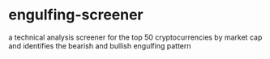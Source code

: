 # engulfing-screener
a technical analysis screener for the top 50 cryptocurrencies by market cap and identifies the bearish and bullish engulfing pattern
